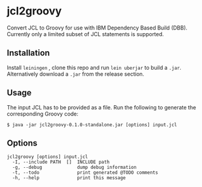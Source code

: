 # jcl2groovy

Convert JCL to Groovy for use with IBM Dependency Based Build (DBB). Currently only a limited subset of JCL statements is supported.

## Installation

Install `leiningen` , clone this repo and run `lein uberjar` to build a `.jar`. Alternatively download a `.jar` from the release section.

## Usage

The input JCL has to be provided as a file. Run the following to generate the corresponding Groovy code:

    $ java -jar jcl2groovy-0.1.0-standalone.jar [options] input.jcl

## Options

```
jcl2groovy [options] input.jcl
  -I, --include PATH  []  INCLUDE path
  -g, --debug             dump debug information
  -t, --todo              print generated @TODO comments
  -h, --help              print this message
```

